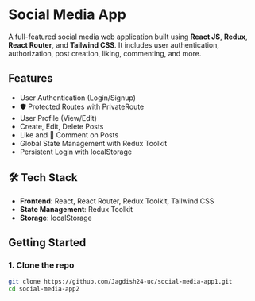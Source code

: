 # Social Media App

A full-featured social media web application built using **React JS**, **Redux**, **React Router**, and **Tailwind CSS**. It includes user authentication, authorization, post creation, liking, commenting, and more.

## Features

-  User Authentication (Login/Signup)
- 🛡 Protected Routes with PrivateRoute
-  User Profile (View/Edit)
-  Create, Edit, Delete Posts
-  Like and 💬 Comment on Posts
- Global State Management with Redux Toolkit
-  Persistent Login with localStorage
  

## 🛠️ Tech Stack

- **Frontend**: React, React Router, Redux Toolkit, Tailwind CSS
- **State Management**: Redux Toolkit
- **Storage**: localStorage

##  Getting Started

### 1. Clone the repo

```bash
git clone https://github.com/Jagdish24-uc/social-media-app1.git
cd social-media-app2
